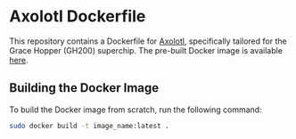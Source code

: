 # Axolotl Dockerfile

This repository contains a Dockerfile for [Axolotl](https://github.com/axolotl-ai-cloud/axolotl.git), specifically tailored for the Grace Hopper (GH200) superchip. The pre-built Docker image is available [here](https://hub.docker.com/repository/docker/tommasobendinelli/axolotl_arm64/general).

## Building the Docker Image

To build the Docker image from scratch, run the following command:

```bash
sudo docker build -t image_name:latest .
```

